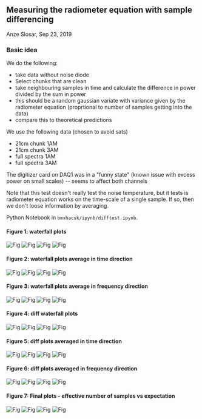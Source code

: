 ## Measuring the radiometer equation with sample differencing

Anze Slosar, Sep 23, 2019

### Basic idea

We do the following:
 * take data without noise diode
 * Select chunks that are clean
 * take neighbouring samples in time and calculate the difference in power divided by the sum in power
 * this should be a random gaussian variate with variance given by the radiometer equation (proprtional to number of samples getting into the data)
 * compare this to theoretical predictions

We use the following data (chosen to avoid sats)
 * 21cm chunk 1AM
 * 21cm chunk 3AM
 * full spectra 1AM
 * full spectra 3AM

The digitizer card on DAQ1 was in a "funny state" (known issue with excess power on small scales) -- seems to affect both channels

Note that this test doesn't really test the noise temperature, but it tests is radiometer equation works on the time-scale of a single sample. If so, then we don't loose information by averaging.

Python Notebook in `bmxhacsk/ipynb/difftest.ipynb`.

#### Figure 1: waterfall plots

![Fig](Sep23B_1.png)
![Fig](Sep23D_1.png)
![Fig](Sep23A_1.png)
![Fig](Sep23C_1.png)


#### Figure 2: waterfall plots average in time direction

![Fig](Sep23B_2.png)
![Fig](Sep23D_2.png)
![Fig](Sep23A_2.png)
![Fig](Sep23C_2.png)

#### Figure 3: waterfall plots average in frequency direction

![Fig](Sep23B_3.png)
![Fig](Sep23D_3.png)
![Fig](Sep23A_3.png)
![Fig](Sep23C_3.png)


#### Figure 4: diff waterfall plots

![Fig](Sep23B_4.png)
![Fig](Sep23D_4.png)
![Fig](Sep23A_4.png)
![Fig](Sep23C_4.png)


#### Figure 5: diff plots averaged in time direction

![Fig](Sep23B_5.png)
![Fig](Sep23D_5.png)
![Fig](Sep23A_5.png)
![Fig](Sep23C_5.png)

#### Figure 6: diff plots averaged in frequency direction

![Fig](Sep23B_6.png)
![Fig](Sep23D_6.png)
![Fig](Sep23A_6.png)
![Fig](Sep23C_6.png)


#### Figure 7: Final plots - effective number of samples vs expectation

![Fig](Sep23B_7.png)
![Fig](Sep23D_7.png)
![Fig](Sep23A_7.png)
![Fig](Sep23C_7.png)


